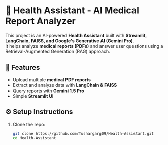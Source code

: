 # 🏥 Health Assistant - AI Medical Report Analyzer

This project is an AI-powered **Health Assistant** built with **Streamlit, LangChain, FAISS, and Google's Generative AI (Gemini Pro)**.  
It helps analyze **medical reports (PDFs)** and answer user questions using a Retrieval-Augmented Generation (RAG) approach.

## 🚀 Features
- Upload multiple **medical PDF reports**
- Extract and analyze data with **LangChain & FAISS**
- Query reports with **Gemini 1.5 Pro**
- Simple **Streamlit UI**

## ⚙️ Setup Instructions
1. Clone the repo:
   ```bash
   git clone https://github.com/Tushargarg09/Health-Assistant.git
   cd Health-Assistant
